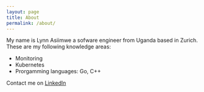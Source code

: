 ```yaml
---
layout: page
title: About
permalink: /about/
---
```


My name is Lynn Asiimwe a sofware engineer from Uganda based in Zurich. These are my following knowledge areas:
- Monitoring
- Kubernetes
- Prorgamming languages: Go, C++

Contact me on [LinkedIn](https://www.linkedin.com/in/lynn-asiimwe-9b3ba724/)

